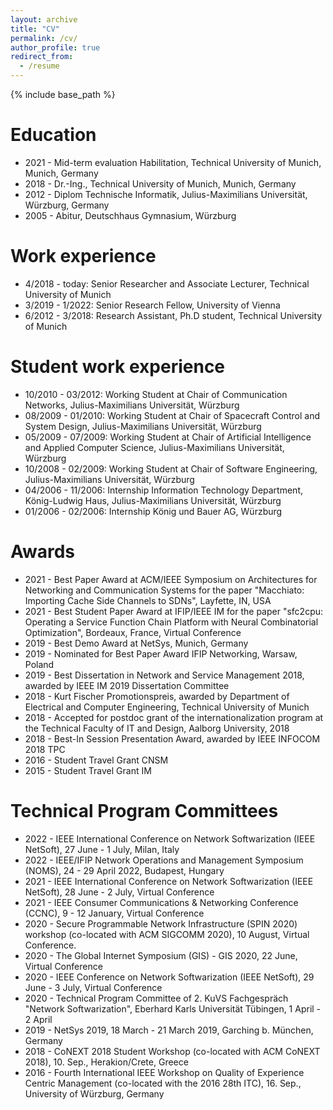 ```yaml
---
layout: archive
title: "CV"
permalink: /cv/
author_profile: true
redirect_from:
  - /resume
---
```


{% include base_path %}

Education
======
* 2021 - Mid-term evaluation Habilitation, Technical University of Munich, Munich, Germany
* 2018 - Dr.-Ing., Technical University of Munich, Munich, Germany
* 2012 - Diplom Technische Informatik, Julius-Maximilians Universität, Würzburg, Germany
* 2005 - Abitur, Deutschhaus Gymnasium, Würzburg

Work experience
======
* 4/2018 - today: Senior Researcher and Associate Lecturer, Technical University of Munich
* 3/2019 - 1/2022: Senior Research Fellow, University of Vienna
* 6/2012 - 3/2018: Research Assistant, Ph.D student, Technical University of Munich

Student work experience
======
* 10/2010 - 03/2012: Working Student at Chair of Communication Networks, Julius-Maximilians Universität, Würzburg
* 08/2009 - 01/2010: Working Student at Chair of Spacecraft Control and System Design, Julius-Maximilians Universität, Würzburg
* 05/2009 - 07/2009: Working Student at Chair of Artificial Intelligence and Applied Computer Science, Julius-Maximilians Universität, Würzburg
* 10/2008 - 02/2009: Working Student at Chair of Software Engineering, Julius-Maximilians Universität, Würzburg
* 04/2006 - 11/2006: Internship Information Technology Department, König-Ludwig Haus, Julius-Maximilians Universität, Würzburg
* 01/2006 - 02/2006: Internship König und Bauer AG, Würzburg
 
Awards
======
* 2021 - Best Paper Award at ACM/IEEE Symposium on Architectures for Networking and Communication Systems for the paper "Macchiato: Importing Cache Side Channels to SDNs", Layfette, IN, USA
* 2021 - Best Student Paper Award at IFIP/IEEE IM for the paper "sfc2cpu: Operating a Service Function Chain Platform with Neural Combinatorial Optimization", Bordeaux, France, Virtual Conference
* 2019 - Best Demo Award at NetSys, Munich, Germany
* 2019 - Nominated for Best Paper Award IFIP Networking, Warsaw, Poland
* 2019 - Best Dissertation in Network and Service Management 2018, awarded by IEEE IM 2019 Dissertation Committee
* 2018 - Kurt Fischer Promotionspreis, awarded by Department of Electrical and Computer Engineering, Technical University of Munich
* 2018 - Accepted for postdoc grant of the internationalization program at the Technical Faculty of IT and Design, Aalborg University, 2018
* 2018 - Best-In Session Presentation Award, awarded by IEEE INFOCOM 2018 TPC
* 2016 - Student Travel Grant CNSM
* 2015 - Student Travel Grant IM

Technical Program Committees
======
* 2022 - IEEE International Conference on Network Softwarization (IEEE NetSoft), 27 June - 1 July, Milan, Italy
* 2022 - IEEE/IFIP Network Operations and Management Symposium (NOMS), 24 - 29 April 2022, Budapest, Hungary
* 2021 - IEEE International Conference on Network Softwarization (IEEE NetSoft), 28 June - 2 July, Virtual Conference
* 2021 - IEEE Consumer Communications & Networking Conference (CCNC), 9 - 12 January, Virtual Conference
* 2020 - Secure Programmable Network Infrastructure (SPIN 2020) workshop (co-located with ACM SIGCOMM 2020), 10 August, Virtual Conference.
* 2020 - The Global Internet Symposium (GIS) - GIS 2020, 22 June, Virtual Conference
* 2020 - IEEE Conference on Network Softwarization (IEEE NetSoft), 29 June - 3 July, Virtual Conference
* 2020 - Technical Program Committee of 2. KuVS Fachgespräch "Network Softwarization", Eberhard Karls Universität Tübingen, 1 April - 2 April
* 2019 - NetSys 2019, 18 March - 21 March 2019, Garching b. München, Germany
* 2018 - CoNEXT 2018 Student Workshop (co-located with ACM CoNEXT 2018), 10. Sep., Herakion/Crete, Greece
* 2016 - Fourth International IEEE Workshop on Quality of Experience Centric Management (co-located with the 2016 28th ITC), 16. Sep., University of Würzburg, Germany
